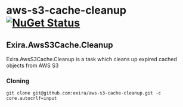 # aws-s3-cache-cleanup [![NuGet Status](http://img.shields.io/nuget/v/Exira.AwsS3Cache.Cleanup.svg?style=flat)](https://www.nuget.org/packages/Exira.AwsS3Cache.Cleanup/)

## Exira.AwsS3Cache.Cleanup

Exira.AwsS3Cache.Cleanup is a task which cleans up expired cached objects from AWS S3

### Cloning

```git clone git@github.com:exira/aws-s3-cache-cleanup.git -c core.autocrlf=input```
